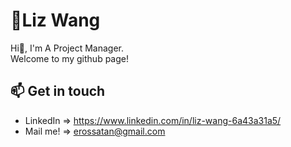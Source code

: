 <!--
**lizwang50/lizwang50** is a ✨ _special_ ✨ repository because its `README.md` (this file) appears on your GitHub profile.

Here are some ideas to get you started:

- 🔭 I’m currently working on ...
- 🌱 I’m currently learning ...
- 👯 I’m looking to collaborate on ...
- 🤔 I’m looking for help with ...
- 💬 Ask me about ...
- 📫 How to reach me: ...
- 😄 Pronouns: ...
- ⚡ Fun fact: ...
-->
# 🔭Liz Wang
Hi👋, I'm A Project Manager.  
Welcome to my github page!

## 📫 Get in touch
- LinkedIn => https://www.linkedin.com/in/liz-wang-6a43a31a5/
- Mail me! => erossatan@gmail.com

